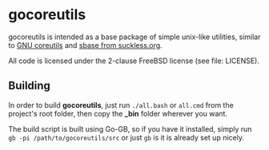 gocoreutils
===========

gocoreutils is intended as a base package of simple unix-like utilities,
similar to [GNU coreutils](http://www.gnu.org/software/coreutils/) and
[sbase from suckless.org](http://suckless.org).

All code is licensed under the 2-clause FreeBSD license (see file: LICENSE).

Building
--------

In order to build **gocoreutils**, just run `./all.bash` or `all.cmd` from the
project's root folder, then copy the **_bin** folder wherever you want.

The build script is built using Go-GB, so if you have it installed, simply run
`gb -pi /path/to/gocoreutils/src` or just `gb` is it is already set up nicely.
